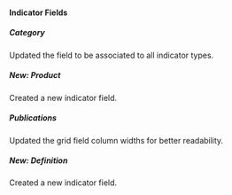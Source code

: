 
#### Indicator Fields

##### Category
Updated the field to be associated to all indicator types.

##### New: Product
Created a new indicator field.

##### Publications
Updated the grid field column widths for better readability.

##### New: Definition
Created a new indicator field.
